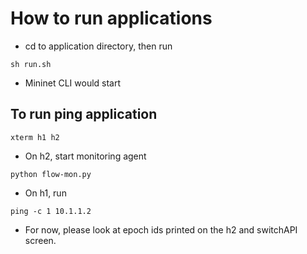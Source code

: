 # How to run applications

* cd to application directory, then run
``` 
sh run.sh
```
* Mininet CLI would start

## To run ping application
```
xterm h1 h2
```
* On h2, start monitoring agent
``` 
python flow-mon.py 
```
* On h1, run
```
ping -c 1 10.1.1.2
```
* For now, please look at epoch ids printed on the h2 and switchAPI screen.

